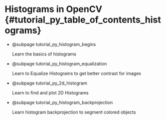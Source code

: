 Histograms in OpenCV {#tutorial_py_table_of_contents_histograms}
====================

-   @subpage tutorial_py_histogram_begins

    Learn the basics of histograms

-   @subpage tutorial_py_histogram_equalization

    Learn to Equalize Histograms to get better contrast for images

-   @subpage tutorial_py_2d_histogram

    Learn to find and plot 2D Histograms

-   @subpage tutorial_py_histogram_backprojection

    Learn histogram backprojection to segment colored objects
